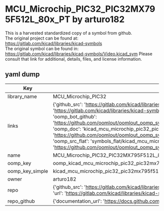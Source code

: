 # MCU_Microchip_PIC32_PIC32MX795F512L_80x_PT by arturo182  
This is a harvested standardized copy of a symbol from github.  
The original project can be found at:  
https://gitlab.com/kicad/libraries/kicad-symbols  
The original symbol can be found in:
https://gitlab.com/kicad/libraries/kicad-symbols/Video.kicad_sym
Please consult that link for additional, details, files, and license information.  
## yaml dump  
| Key | Value |  
| --- | --- |  
| library_name | MCU_Microchip_PIC32 |  
| links | {'github_src': 'https://gitlab.com/kicad/libraries/kicad-symbols/Video.kicad_sym', 'github_src_repo': 'https://gitlab.com/kicad/libraries/kicad-symbols', 'oomp_bot': 'kicad_mcu_microchip_pic32_pic32mx795f512l_80x_pt/working', 'oomp_bot_github': 'https://github.com/oomlout/oomlout_oomp_symbol_bot/tree/main/kicad_mcu_microchip_pic32_pic32mx795f512l_80x_pt/working', 'oomp_doc': 'kicad_mcu_microchip_pic32_pic32mx795f512l_80x_pt/working', 'oomp_doc_github': 'https://github.com/oomlout/oomlout_oomp_symbol_doc/tree/main/kicad_mcu_microchip_pic32_pic32mx795f512l_80x_pt/working', 'oomp_src_flat': 'symbols_flat/kicad_mcu_microchip_pic32_pic32mx795f512l_80x_pt/working', 'oomp_src_flat_github': 'https://github.com/oomlout/oomlout_oomp_symbol_src/tree/main/kicad_mcu_microchip_pic32_pic32mx795f512l_80x_pt/working'} |  
| name | MCU_Microchip_PIC32_PIC32MX795F512L_80x_PT |  
| oomp_key | oomp_kicad_mcu_microchip_pic32_pic32mx795f512l_80x_pt |  
| oomp_key_simple | kicad_mcu_microchip_pic32_pic32mx795f512l_80x_pt |  
| owner | arturo182 |  
| repo | {'github_src': 'https://gitlab.com/kicad/libraries/kicad-symbols/Video.kicad_sym', 'name': 'libraries/kicad-symbols', 'owner': 'kicad', 'url': 'https://gitlab.com/kicad/libraries/kicad-symbols'} |  
| repo_github | {'documentation_url': 'https://docs.github.com/rest/repos/repos#get-a-repository', 'message': 'Not Found'} |  

